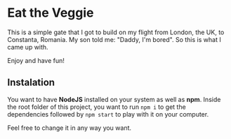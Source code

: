 # Eat the Veggie

This is a simple gate that I got to build on my flight from London, the UK, to Constanta, Romania.
My son told me: "Daddy, I'm bored". So this is what I came up with.

Enjoy and have fun!

## Instalation

You want to have **NodeJS** installed on your system as well as **npm**.
Inside the root folder of this project, you want to run `npm i` to get the dependencies followed by `npm start` to play with it on your computer.

Feel free to change it in any way you want.
